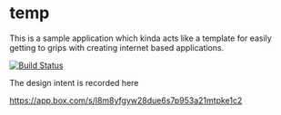 # temp

This is a sample application which kinda acts like a template for easily getting to grips with creating internet based applications.

[![Build Status](https://travis-ci.org/oreillyross/temp.svg?branch=master)](https://travis-ci.org/oreillyross/temp)

The design intent is recorded here

https://app.box.com/s/l8m8yfgyw28due6s7p953a21mtpke1c2


